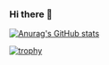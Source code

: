 ### Hi there 👋

<!--
**texdeath/texdeath** is a ✨ _special_ ✨ repository because its `README.md` (this file) appears on your GitHub profile.

Here are some ideas to get you started:

- 🔭 I’m currently working on ...
- 🌱 I’m currently learning ...
- 👯 I’m looking to collaborate on ...
- 🤔 I’m looking for help with ...
- 💬 Ask me about ...
- 📫 How to reach me: ...
- 😄 Pronouns: ...
- ⚡ Fun fact: ...
-->

[![Anurag's GitHub stats](https://github-readme-stats.vercel.app/api?username=texdeath&theme=chartreuse-dark&show_icons=true
)](https://github.com/texdeath/github-readme-stats)

[![trophy](https://github-profile-trophy.vercel.app/?username=texdeath&margin-w=15)](https://github.com/texdeath/github-profile-trophy)


